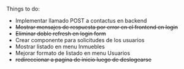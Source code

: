 Things to do:
- Implementar llamado POST a contactus en backend
- ~~Mostrar mensajes de respuesta por error en el frontend en login~~
- ~~Eliminar doble refresh en login form~~
- Crear componente para solicitudes de los usuarios
- Mostrar listado en menu Inmuebles
- Mejorar formato de listado en menu Usuarios
- ~~redireccionar a pagina de inicio luego de deslogearse~~
